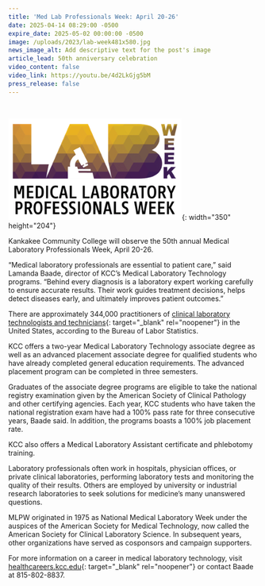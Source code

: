 ```yaml
---
title: 'Med Lab Professionals Week: April 20-26'
date: 2025-04-14 08:29:00 -0500
expire_date: 2025-05-02 00:00:00 -0500
image: /uploads/2023/lab-week481x580.jpg
news_image_alt: Add descriptive text for the post's image
article_lead: 50th anniversary celebration
video_content: false
video_link: https://youtu.be/4d2LkGjg5bM
press_release: false
---
```

&nbsp;

![Medical Laboratory Professionals week](/uploads/2023/lab-week350x204.png "Medical Laboratory Professionals week logo"){: width="350" height="204"}

Kankakee Community College will observe the 50th annual Medical Laboratory Professionals Week, April 20-26.

“Medical laboratory professionals are essential to patient care,” said Lamanda Baade, director of KCC’s Medical Laboratory Technology programs. “Behind every diagnosis is a laboratory expert working carefully to ensure accurate results. Their work guides treatment decisions, helps detect diseases early, and ultimately improves patient outcomes.”

There are approximately 344,000 practitioners of [clinical laboratory technologists and technicians](https://www.bls.gov/ooh/healthcare/clinical-laboratory-technologists-and-technicians.htm "clinical laboratory technologists and technicians"){: target="_blank" rel="noopener"} in the United States, according to the Bureau of Labor Statistics.

KCC offers a two-year Medical Laboratory Technology associate degree as well as an advanced placement associate degree for qualified students who have already completed general education requirements. The advanced placement program can be completed in three semesters.

Graduates of the associate degree programs are eligible to take the national registry examination given by the American Society of Clinical Pathology and other certifying agencies. Each year, KCC students who have taken the national registration exam have had a 100% pass rate for three consecutive years, Baade said. In addition, the programs boasts a 100% job placement rate.

KCC also offers a Medical Laboratory Assistant certificate and phlebotomy training.

Laboratory professionals often work in hospitals, physician offices, or private clinical laboratories, performing laboratory tests and monitoring the quality of their results. Others are employed by university or industrial research laboratories to seek solutions for medicine’s many unanswered questions.

MLPW originated in 1975 as National Medical Laboratory Week under the auspices of the American Society for Medical Technology, now called the American Society for Clinical Laboratory Science. In subsequent years, other organizations have served as cosponsors and campaign supporters.

For more information on a career in medical laboratory technology, visit [healthcareers.kcc.edu](https://healthcareers.kcc.edu/ "healthcareers.kcc.edu/"){: target="_blank" rel="noopener"} or contact Baade at 815-802-8837.

&nbsp;